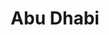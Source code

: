 ---
title:			"Abu Dhabi"
post_path:	2018-03-08-abu-dhabi
date_start:	2018/03/08
date_end:		2018/03/08
lat:        24.3866
lon:        54.2784
metadata:
  - year: 2018
  - cities:
      - Abu Dhabi
  - countries:
      - United Arab Emirates
  - continents:
      - Asia
  - regions:
      - Middle East
photos:
  - ext:		01.jpg
    class:	vertical
---
